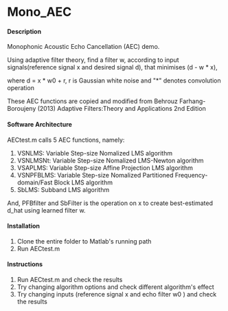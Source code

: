 # Mono_AEC

#### Description
Monophonic Acoustic Echo Cancellation (AEC) demo.

Using adaptive filter theory, find a filter w, according to input signals(reference signal x and desired signal d), that minimises (d - w * x), 

where d = x * w0 + r, r is Gaussian white noise and "*" denotes convolution operation


These AEC functions are copied and modified from Behrouz Farhang-Boroujeny (2013) Adaptive Filters:Theory and Applications 2nd Edition

#### Software Architecture
AECtest.m calls 5 AEC functions, namely:
1.    VSNLMS:
         Variable Step-size Nomalized LMS algorithm
2.    VSNLMSNt: 
         Variable Step-size Nomalized LMS-Newton algorithm
3.    VSAPLMS:
         Variable Step-size Affine Projection LMS algorithm
4.    VSNPFBLMS: 
         Variable Step-size Nomalized Partitioned Frequency-domain/Fast
         Block LMS algorithm
5.    SbLMS:
         Subband LMS algorithm

And, PFBfilter and SbFilter is the operation on x to create best-estimated d_hat using learned filter w.

#### Installation

1.  Clone the entire folder to Matlab's running path
2.  Run AECtest.m

#### Instructions

1.  Run AECtest.m and check the results
2.  Try changing algorithm options and check different algorithm's effect
3.  Try changing inputs (reference signal x and echo filter w0 ) and check the results 

